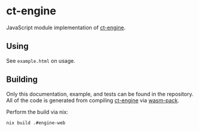 # ct-engine 

JavaScript module implementation of [ct-engine].

## Using

See `example.html` on usage.

## Building

Only this documentation, example, and tests can be found in the repository. All of the code is generated from compiling [ct-engine] via [wasm-pack].

Perform the build via nix:

```sh
nix build .#engine-web
```

[wasm-pack]: https://rustwasm.github.io
[ct-engine]: ./rust/ct-engine
